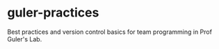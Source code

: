 # guler-practices
Best practices and version control basics for team programming in Prof Guler's Lab.
